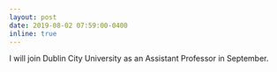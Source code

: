 ```yaml
---
layout: post
date: 2019-08-02 07:59:00-0400
inline: true
---
```


I will join Dublin City University as an Assistant Professor in September.